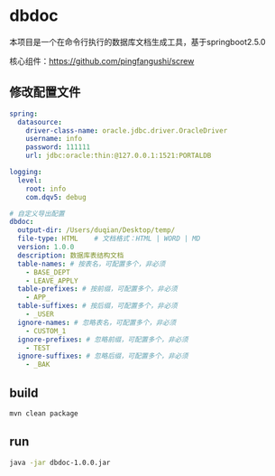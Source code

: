 # dbdoc

本项目是一个在命令行执行的数据库文档生成工具，基于springboot2.5.0

核心组件：https://github.com/pingfangushi/screw


## 修改配置文件

```yaml
spring:
  datasource:
    driver-class-name: oracle.jdbc.driver.OracleDriver
    username: info
    password: 111111
    url: jdbc:oracle:thin:@127.0.0.1:1521:PORTALDB

logging:
  level:
    root: info
    com.dqv5: debug

# 自定义导出配置
dbdoc:
  output-dir: /Users/duqian/Desktop/temp/
  file-type: HTML    # 文档格式：HTML | WORD | MD
  version: 1.0.0
  description: 数据库表结构文档
  table-names: # 按表名，可配置多个，非必须
    - BASE_DEPT
    - LEAVE_APPLY
  table-prefixes: # 按前缀，可配置多个，非必须
    - APP_
  table-suffixes: # 按后缀，可配置多个，非必须
    - _USER
  ignore-names: # 忽略表名，可配置多个，非必须
    - CUSTOM_1
  ignore-prefixes: # 忽略前缀，可配置多个，非必须
    - TEST
  ignore-suffixes: # 忽略后缀，可配置多个，非必须
    - _BAK
```

## build

```bash
mvn clean package
```


## run

```bash
java -jar dbdoc-1.0.0.jar
```

